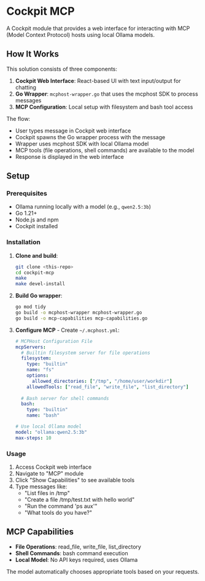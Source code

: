 # Cockpit MCP

A Cockpit module that provides a web interface for interacting with MCP (Model Context Protocol) hosts using local Ollama models.

## How It Works

This solution consists of three components:

1. **Cockpit Web Interface**: React-based UI with text input/output for chatting
2. **Go Wrapper**: `mcphost-wrapper.go` that uses the mcphost SDK to process messages
3. **MCP Configuration**: Local setup with filesystem and bash tool access

The flow:
- User types message in Cockpit web interface
- Cockpit spawns the Go wrapper process with the message
- Wrapper uses mcphost SDK with local Ollama model
- MCP tools (file operations, shell commands) are available to the model
- Response is displayed in the web interface

## Setup

### Prerequisites
- Ollama running locally with a model (e.g., `qwen2.5:3b`)
- Go 1.21+
- Node.js and npm
- Cockpit installed

### Installation

1. **Clone and build**:
   ```bash
   git clone <this-repo>
   cd cockpit-mcp
   make
   make devel-install
   ```

2. **Build Go wrapper**:
   ```bash
   go mod tidy
   go build -o mcphost-wrapper mcphost-wrapper.go
   go build -o mcp-capabilities mcp-capabilities.go
   ```

3. **Configure MCP** - Create `~/.mcphost.yml`:
   ```yaml
   # MCPHost Configuration File
   mcpServers:
     # Builtin filesystem server for file operations
     filesystem:
       type: "builtin"
       name: "fs"
       options:
         allowed_directories: ["/tmp", "/home/user/workdir"]
       allowedTools: ["read_file", "write_file", "list_directory"]
     
     # Bash server for shell commands
     bash:
       type: "builtin"
       name: "bash"
   
   # Use local Ollama model
   model: "ollama:qwen2.5:3b"
   max-steps: 10
   ```

### Usage

1. Access Cockpit web interface
2. Navigate to "MCP" module
3. Click "Show Capabilities" to see available tools
4. Type messages like:
   - "List files in /tmp"
   - "Create a file /tmp/test.txt with hello world"
   - "Run the command 'ps aux'"
   - "What tools do you have?"

## MCP Capabilities

- **File Operations**: read_file, write_file, list_directory
- **Shell Commands**: bash command execution
- **Local Model**: No API keys required, uses Ollama

The model automatically chooses appropriate tools based on your requests.
